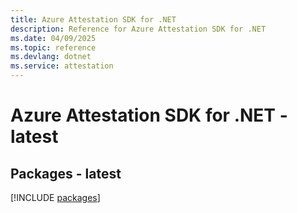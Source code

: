 ```yaml
---
title: Azure Attestation SDK for .NET
description: Reference for Azure Attestation SDK for .NET
ms.date: 04/09/2025
ms.topic: reference
ms.devlang: dotnet
ms.service: attestation
---
```

# Azure Attestation SDK for .NET - latest
## Packages - latest
[!INCLUDE [packages](attestation-index.md)]